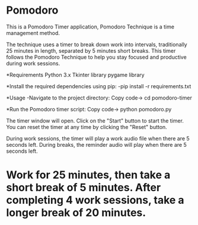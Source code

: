 # Pomodoro
This is a Pomodoro Timer application, Pomodoro Technique is a time management method.

The technique uses a timer to break down work into intervals, traditionally 25 minutes in length, separated by 5 minutes short breaks. This timer follows the Pomodoro Technique to help you stay focused and productive during work sessions.

*Requirements
Python 3.x
Tkinter library
pygame library

*Install the required dependencies using pip:
-pip install -r requirements.txt

*Usage
-Navigate to the project directory:
Copy code-> cd pomodoro-timer

*Run the Pomodoro timer script:
Copy code-> python pomodoro.py

The timer window will open. Click on the "Start" button to start the timer. You can reset the timer at any time by clicking the "Reset" button.

During work sessions, the timer will play a work audio file when there are 5 seconds left. During breaks, the reminder audio will play when there are 5 seconds left.

# Work for 25 minutes, then take a short break of 5 minutes. After completing 4 work sessions, take a longer break of 20 minutes.
